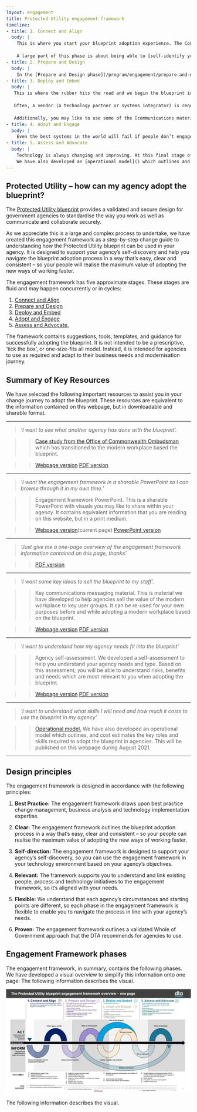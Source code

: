 ```yaml
---
layout: engagement
title: Protected Utility engagement framework
timeline:
- title: 1. Connect and Align
  body: | 
    This is where you start your blueprint adoption experience. The Connect and Align phase is about setting you up with a clear understanding of the path ahead; for how to use [the blueprint](/blueprint/index.html) and how to align it to your business needs.
    
    A large part of this phase is about being able to [self-identify your agency type](/program/engagement/agencytype.html). We can also put you in touch with other agencies who have implemented technology based on the blueprint, which you can read about in our [case studies](/program/engagement/case-studies.html). You may also register an account on the Community Portal to share ideas and ask questions. 
- title: 2. Prepare and Design
  body: | 
    In the [Prepare and Design phase](/program/engagement/prepare-and-design.html), it's time to start planning your transition to the blueprint. To arm yourself with the right information to develop an effective plan, this phase will take you through the relevant assessments you'll need to carry out to understand your starting point in terms of your business (systems and processes); your people (who will be impacted and how); and your technology. For example, you may like to assess your [technology maturity](/assets/files/pdf/dta-pub-technology-maturity-assessment-toolkit.pdf) or [business strategy]().
- title: 3. Deploy and Embed
  body: | 
   This is where the rubber hits the road and we begin the blueprint implementation. The [Deploy and Embed](/program/engagement/deploy-and-embed.html) phase is designed to support you to adopt a Modern Workplace on the blueprint design, which is available to use in your agency’s ICT environment and plan for business change
   
   Often, a vendor (a technology partner or systems integrator) is required to assist the customer through the technology aspects of this process, while an organisational change management partner could assist you roll out and plan the change. 
   
   Additionally, you may like to use some of the [communications material]() we have provided to develop messaging to sell the implementation to your various stakeholder groups.  
- title: 4. Adopt and Engage
  body: | 
    Even the best systems in the world will fail if people don’t engage with them. That’s why intentional steps are recommended to engage, upskill and motivate your teams as they transition to new ways of working. The Adopt and Engage phase is designed to empower leaders with a clear vision for business change as your agency moves to a Modern Workplace. Before you do this however, you may like to assess your [business readiness](/assets/files/pdf/dta-pub-business-readiness-assessment-toolkit.pdf) to adopt the change. 
- title: 5. Assess and Advocate
  body: | 
    Technology is always changing and improving. At this final stage of the engagement, we would appreciate your participation in helping us continually improve the blueprint adoption experience. By actively engaging with the Whole of Government community, sharing your learnings on the [Community Portal](https://community.desktop.gov.au/), and participating in evaluation of the blueprint, you will make the experience better for future adaptations and new agency adopters. 
    We have also developed an [operational model]() which outlines and cost estimates the key roles and skills required to adopt the blueprint in agencies. 
---
```


## Protected Utility – how can my agency adopt the blueprint?

The [Protected Utility blueprint](/blueprint/index.html) provides a validated and secure design for government agencies to standardise the way you work as well as communicate and collaborate securely. 

As we appreciate this is a large and complex process to undertake, we have created this engagement framework as a step-by-step change guide to understanding how the Protected Utility blueprint can be used in your agency. It is designed to support your agency’s self-discovery and help you navigate the blueprint adoption process in a way that’s easy, clear and consistent – so your people will realise the maximum value of adopting the new ways of working faster. 

The engagement framework has five approximate stages. These stages are fluid and may happen concurrently or in cycles:
1. [Connect and Align](/program/engagement/connect-and-align.html) 
2. [Prepare and Design](/program/engagement/prepare-and-design.html)
3. [Deploy and Embed](/program/engagement/deploy-and-embed.html)
4. [Adopt and Engage](/program/engagement/adopt-and-engage.html)
5. [Assess and Advocate.](/program/engagement/assess-and-advocate.html)

The framework contains suggestions, tools, templates, and guidance for successfully adopting the blueprint. It is not intended to be a prescriptive, ‘tick the box’, or one-size-fits all model. Instead, it is intended for agencies to use as required and adapt to their business needs and modernisation journey.

## Summary of Key Resources

We have selected the following important resources to assist you in your change journey to adopt the blueprint. These resources are equivalent to the information contained on this webpage, but in downloadable and sharable format.

---

> *‘I want to see what another agency has done with the blueprint’.*

>> [Case study from the Office of Commonwealth Ombudsman](/program/engagement/case-studies.html) which has transitioned to the modern workplace based the blueprint. 

>> [Webpage version](/program/engagement/case-studies.html) [PDF version](/assets/files/pdf/dta-pub-oco-case-study.pdf) 

---

> *'I want the engagement framework in a sharable PowerPoint so I can browse through it in my own time.’*

>> Engagement framework PowerPoint. 
>> This is a sharable PowerPoint with visuals you may like to share within your agency. It contains equivalent information that you are reading on this website, but in a print medium. 

>> [Webpage version](/program/engagement/engagement-framework.html)(current page) [PowerPoint version](/assets/files/ppt/dta-pub-engagement-framework.pptx)

---

> *‘Just give me a one-page overview of the engagement framework information contained on this page, thanks’*

>> [PDF version](/assets/files/pdf/dta-pub-engagement-framework.pdf)

---

> *‘I want some key ideas to sell the blueprint to my staff’.*

>> Key communications messaging material. 
>> This is material we have developed to help agencies sell the value of the modern workplace to key user groups. It can be re-used for your own purposes before and while adopting a modern workplace based on the blueprint. 

>> [Webpage version](/program/engagement/messaging.html) [PDF version](/assets/files/pdf/dta-pub-key-messaging.pdf) 

---

> *‘I want to understand how my agency needs fit into the blueprint’*

>> Agency self-assessment. 
>> We developed a self-assessment to help you understand your agency needs and type. Based on this assessment, you will be able to understand risks, benefits and needs which are most relevant to you when adopting the blueprint. 

>> [Webpage version](/program/engagement/agencytype.html) [PDF version]() 

---

> *‘I want to understand what skills I will need and how much it costs to use the blueprint in my agency’*

>> [Operational model.]() 
>> We have also developed an operational model which outlines, and cost estimates the key roles and skills required to adopt the blueprint in agencies. This will be published on this webpage during August 2021. 

---

## Design principles

The engagement framework is designed in accordance with the following principles:

1. **Best Practice:** The engagement framework draws upon best practice change management, business analysis and technology implementation expertise.

2. **Clear:** The engagement framework outlines the blueprint adoption process in a way that’s easy, clear and consistent – so your people can realise the maximum value of adopting the new ways of working faster.

3. **Self-direction:** The engagement framework is designed to support your agency’s self-discovery, so you can use the engagement framework in your technology environment based on your agency’s objectives.  

4. **Relevant:** The framework supports you to understand and link existing people, process and technology initiatives to the engagement framework, so it’s aligned with your needs. 

5. **Flexible:** We understand that each agency’s circumstances and starting points are different, so each phase in the engagement framework is flexible to enable you to navigate the process in line with your agency’s needs. 

6. **Proven:** The engagement framework outlines a validated Whole of Government approach that the DTA recommends for agencies to use.

## Engagement Framework phases

The engagement framework, in summary, contains the following phases. We have developed a visual overview to simplify this information onto one page:
The following information describes the visual. 

![Engagement_model](/assets/images/engagement-framework-overview.jpg "Engagement model")

The following information describes the visual.